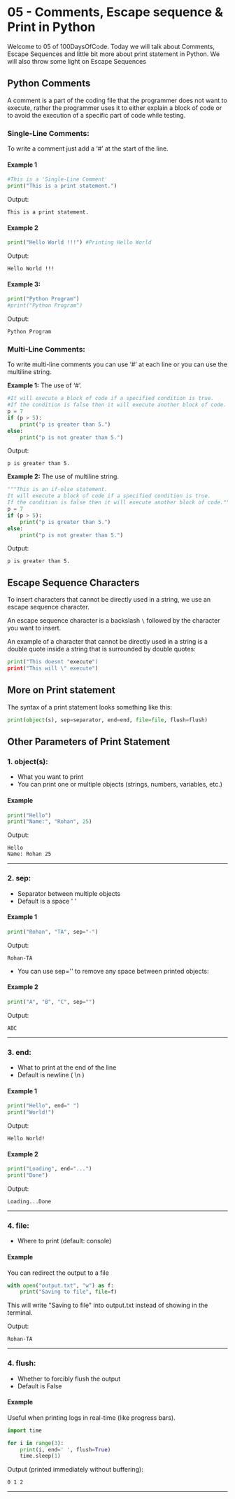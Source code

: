 # 05 - Comments, Escape sequence & Print in Python

Welcome to 05 of 100DaysOfCode. Today we will talk about Comments, Escape Sequences and little bit more about print statement in Python.
We will also throw some light on Escape Sequences

## Python Comments
A comment is a part of the coding file that the programmer does not want to execute, rather the programmer uses it to either explain a block of code or to avoid the execution of a specific part of code while testing.

### Single-Line Comments:

To write a comment just add a ‘#’ at the start of the line.

#### Example 1

```python
#This is a 'Single-Line Comment'
print("This is a print statement.")
``` 

Output:

```markup
This is a print statement. 
``` 

#### Example 2

```python
print("Hello World !!!") #Printing Hello World
```

Output:

```markup
Hello World !!!
``` 

#### Example 3:

```python
print("Python Program")
#print("Python Program")
``` 

Output: 

```markup
Python Program
``` 
### Multi-Line Comments:

To write multi-line comments you can use ‘#’ at each line or you can use the multiline string.

**Example 1:** The use of ‘#’.

```python
#It will execute a block of code if a specified condition is true.
#If the condition is false then it will execute another block of code.
p = 7
if (p > 5):
    print("p is greater than 5.")
else:
    print("p is not greater than 5.")
```


Output:

```markup
p is greater than 5.
```


**Example 2:** The use of multiline string.

```python
"""This is an if-else statement.
It will execute a block of code if a specified condition is true.
If the condition is false then it will execute another block of code."""
p = 7
if (p > 5):
    print("p is greater than 5.")
else:
    print("p is not greater than 5.")
```

Output:

```markup
p is greater than 5.
```

## Escape Sequence Characters

To insert characters that cannot be directly used in a string, we use an escape sequence character.

An escape sequence character is a backslash  `\`  followed by the character you want to insert.

An example of a character that cannot be directly used in a string is a double quote inside a string that is surrounded by double quotes:

```python
print("This doesnt "execute")
print("This will \" execute")
```

## More on Print statement
The syntax of a print statement looks something like this:

```python
print(object(s), sep=separator, end=end, file=file, flush=flush)
```

## Other Parameters of Print Statement 

### 1. object(s):
- What you want to print
- You can print one or multiple objects (strings, numbers, variables, etc.)

#### Example
```python
print("Hello")
print("Name:", "Rohan", 25)
```

Output: 

```markup
Hello
Name: Rohan 25
```
---

### 2. sep:
- Separator between multiple objects
- Default is a space ' '

#### Example 1
```python
print("Rohan", "TA", sep="-")
```

Output: 

```markup
Rohan-TA
```

- You can use sep='' to remove any space between printed objects:

#### Example 2
```python
print("A", "B", "C", sep="")
```

Output: 

```markup
ABC
```
---

### 3. end:
- What to print at the end of the line
- Default is newline ( \n )

#### Example 1
```python
print("Hello", end=" ")
print("World!")
```

Output: 

```markup
Hello World!
```
#### Example 2
```python
print("Loading", end="...")
print("Done")
```

Output: 

```markup
Loading...Done
```
---

### 4. file:
- Where to print (default: console)

#### Example
You can redirect the output to a file
```python
with open("output.txt", "w") as f:
    print("Saving to file", file=f)
```
This will write "Saving to file" into output.txt instead of showing in the terminal.

Output: 

```markup
Rohan-TA
```
---

### 4. flush:
- Whether to forcibly flush the output
- Default is False

#### Example
Useful when printing logs in real-time (like progress bars).
```python
import time

for i in range(3):
    print(i, end=' ', flush=True)
    time.sleep(1)

```

Output (printed immediately without buffering):

```markup
0 1 2 
```
---
